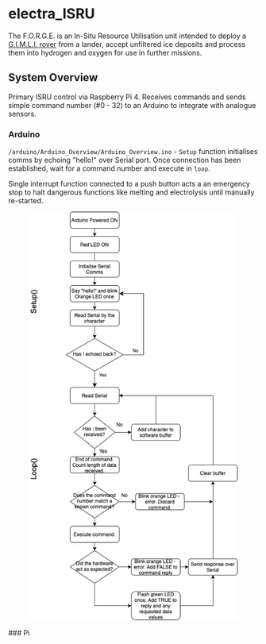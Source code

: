 # electra_ISRU
The F.O.R.G.E. is an In-Situ Resource Utilisation unit intended to deploy a [G.I.M.L.I. rover](https://github.com/GeorgieChallis/electra_Rover) from a lander, accept unfiltered ice deposits and process them into hydrogen and oxygen for use in further missions. 

## System Overview
Primary ISRU control via Raspberry Pi 4. Receives commands and sends simple command number (#0 - 32) to an Arduino to integrate with analogue sensors.

### Arduino
`/arduino/Arduino_Overview/Arduino_Overview.ino` - `Setup` function initialises comms by echoing "hello!" over Serial port. Once connection has been established, wait for a command number and execute in `loop`. 

Single interrupt function connected to a push button acts a an emergency stop to halt dangerous functions like melting and electrolysis until manually re-started.

<p align="center">
  <img src="https://github.com/GeorgieChallis/electra_ISRU/blob/dev-gc/arduino/Flow.jpg" width="420"/>
</p>
### Pi



